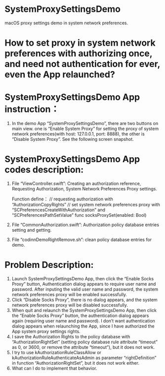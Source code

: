 # SystemProxySettingsDemo
macOS proxy settings demo in system network preferences.

# How to set proxy in system network preferences with authorizing once, and need not authentication for ever, even the App relaunched?
# SystemProxySettingsDemo App instruction：
1. In the demo App “SystemProxySettingsDemo”, there are two buttons on main view. one is “Enable System Proxy” for setting the proxy of system network preferences(with host: 127.0.0.1, port: 8888), the other is “Disable System Proxy”. See the following screen snapshot.

# SystemProxySettingsDemo App codes description:
1. File “ViewController.swift”: Creating an authorization reference, Requesting Authorization, System Network Preferences Proxy settings. 
    
    Function define：
    // requesting authorization with “AuthorizationCopyRights”
    // set system network preferences proxy with “SCPreferencesCreateWithAuthorization” and “SCPreferencesPathSetValue”
    func socksProxySet(enabled: Bool)

2. File “CommonAuthorization.swift”: Authorization policy database entries setting and getting.

3. File “codinnDemoRightRemove.sh”: clean policy database entries for demo.


# Problem Description:
1. Launch SystemProxySettingsDemo App, then click the “Enable Socks Proxy” button, Authentication dialog appears to require user name and password. After inputing the valid user name and password, the system network preferences proxy will be enabled successfully.
2. Click “Disable Socks Proxy”, there is no dialog appears, and the system network preferences proxy will be disabled successfully.
3. When quit and relaunch the SystemProxySettingsDemo App, then click the “Enable Socks Proxy” button, the authentication dialog appears again (requiring user name and password). I don’t want authentication dialog appears when relaunching the App, since I have authorized the App system proxy settings rights.
4. I save the Authorization Rights to the policy database with “AuthorizationRightSet” (setting policy database rule attribute “timeout” as 0, or 3600, or remove the attribute “timeout”), but it does not work. 
5. I try to use kAuthorizationRuleClassAllow or kAuthorizationRuleAuthenticateAsAdmin as parameter “rightDefinition” in function  “AuthorizationRightSet”, but it does not work either.
6. What can I do to implement that behavior.
